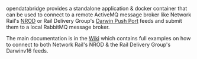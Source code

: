 opendatabridge provides a standalone application & docker container that can be used to connect to a remote ActiveMQ message broker like Network Rail's [NROD](https://wiki.openraildata.com/index.php?title=About_the_Network_Rail_feeds) or Rail Delivery Group's [Darwin Push Port](https://wiki.openraildata.com/index.php?title=Darwin:Push_Port) feeds and submit them to a local RabbitMQ message broker.

The main documentation is in the [Wiki](https://github.com/peter-mount/opendatabridge/wiki) which contains full examples on how to connect to both Network Rail's NROD & the Rail Delivery Group's Darwinv16 feeds.
